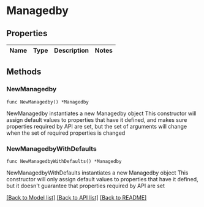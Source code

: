 # Managedby

## Properties

Name | Type | Description | Notes
------------ | ------------- | ------------- | -------------

## Methods

### NewManagedby

`func NewManagedby() *Managedby`

NewManagedby instantiates a new Managedby object
This constructor will assign default values to properties that have it defined,
and makes sure properties required by API are set, but the set of arguments
will change when the set of required properties is changed

### NewManagedbyWithDefaults

`func NewManagedbyWithDefaults() *Managedby`

NewManagedbyWithDefaults instantiates a new Managedby object
This constructor will only assign default values to properties that have it defined,
but it doesn't guarantee that properties required by API are set


[[Back to Model list]](../README.md#documentation-for-models) [[Back to API list]](../README.md#documentation-for-api-endpoints) [[Back to README]](../README.md)



